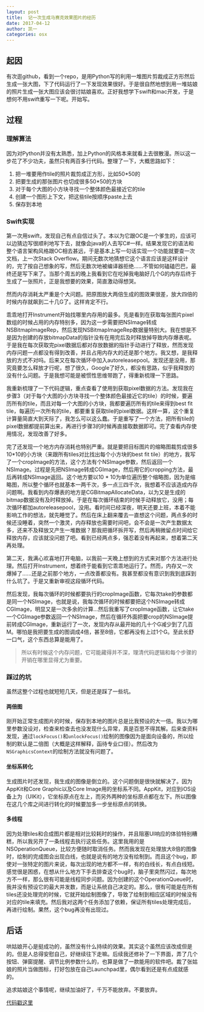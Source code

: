 ```yaml
---
layout: post
title:  记一次生成马赛克效果图片的经历
date: 2017-04-12
author: 凯一
categories: osx
---
```


## 起因
有次逛github，看到一个repo，是用Python写的利用一堆图片剪裁成正方形然后生成一张大图，下了代码运行了一下发现效果很好。于是很自然地想到用一堆姑娘的照片生成一张大图应该会很讨姑娘喜欢。正好我想学下swift和mac开发，于是想何不用swift重写一下呢。开始写。

## 过程

### 理解算法

因为对Python并没有太熟悉，加上Python的风格本来就看上去很散漫。所以这一步花了不少功夫，虽然只有两百多行代码。整理了一下，大概思路如下：

1. 把一堆要用作tile的照片裁剪成正方形，比如50*50的
2. 把要生成的那张图片也切成很多50*50的方块
3. 对于每个大图的小方块寻找一个整体颜色最接近它的tile 
4. 创建一个图形上下文，把这些tile按顺序paste上去
5. 保存到本地

### Swift实现
第一次用swift，发现自己有点自信过头了。本以为它跟OC是一个爹生的，应该可以边猜边写很顺利地写下去，就像会java的人去写C#一样。结果发现它的语法和整个语言架构风格跟OC相去甚远，于是基本上写一句话实现一个功能就要查一次文档，上一次Stack Overflow。期间无数次地猜想它这个语言应该是这样设计的，完了按自己想象的写，然后无数次地被编译器拒绝......不管如何磕磕巴巴，最终还是写下来了。当那个周五的晚上我看到它在吃掉我电脑好几个G的内存后终于生成了一张照片，正是我想要的效果，简直激动得想哭。

然而内存消耗太严重是个大问题。把原图放大两倍生成的图效果很差，放大四倍的时候内存就飙到二十几G了。这样肯定不行。

乖乖地打开Instrument开始找哪里内存用的最多。先是看到在获取每张图片pixel数组的时候占用的内存特别多，因为这一步需要把NSImage转成NSBitmapImageRep，然后发现NSBitmapImageRep数据量特别大。我在想是不是因为创建的存放bitmapData的指针没有在用完后及时释放掉导致内存爆表呢。于是我在每次获取完pixel数据后都对存放数据的指针手动进行了释放，然而发现内存问题一点都没有得到改善，并且占用内存大的还是那个地方。我又想，是我释放的方式不对吗。后来又在每次循环中加入autoreleasepool。发现还是没用，那究竟要怎么释放才行呢，想了很久，Google了好久，都没有思路，似乎我释放的没有什么问题。于是我想可能是被惯性思维带跑了，得重新梳理一下思路。

我重新梳理了一下代码逻辑，重点查看了使用到获取pixel数据的方法。发现我在步骤3（对于每个大图的小方块寻找一个整体颜色最接近它的tile）的时候，要遍历所有的tile，而且对每一个大图的小方块，我都要遍历所有的tile来得到best fit tile，每遍历一次所有的tile，都要重复获取tile的pixel数据。这样一算，这个重复计算量简直大到天际了，我怎么可以这么蠢。于是重写了一个方法，把所有tile的pixel数据都提前算出来，再进行步骤3的时候再直接取数据即可。完了查看内存使用情况，发现改善了好多。

完了还发现一个地方内存消耗也特别严重。就是要把目标图片的缩略图裁剪成很多10*10的小方块（来跟所有tiles对比找出每个小方块的best fit tile）的地方，我写了一个cropImage的方法，这个方法有个NSImage参数，然后返回一个NSImage。过程是先把NSImage转成CGImage，然后用它的cropping方法，最后再转成NSImage返回。这个地方要以10 * 10为单位遍历整个缩略图，因为是缩略图，所以整个循环也就基本一两千次，多一点三四千次，我想着不应该造成内存问题啊。我看到内存爆表的地方是CGBitmapAllocateData，以为又是生成的bitmap数据没有及时释放掉。于是在每次循环结束的时候手动释放它，没用；每次循环都加autoreleasepool，没用。看时间已经深夜，明天还要上班，本着不能影响工作的想法，就先睡觉了。然后在床上翻来覆去一直想这个问题，两点多的时候还没睡着，突然一个激灵，内存释放也需要时间吧，会不会是一次产生数据太多，还来不及释放又产生一堆数据？那我把循环拆开写，然后再稍微留点时间给它释放内存，应该就没问题了吧。看到已经两点多，强忍着没有再起来，想着第二天再处理。

第二天，我满心欢喜地打开电脑，以我前一天晚上想到的方式来对那个方法进行处理。然后打开Instrument，想着终于能看到它乖乖地运行了。然而，内存又一次爆掉了......还是之前那个地方，一点改善都没有。我甚至都没有意识到我到底踩到什么坑了。于是又重新审视这段循环代码。

然后发现，我每次循环的时候都要执行的cropImage函数，它每次take的参数都是同一个NSImage，也就是说，我每次循环的时候都要把这个NSImage转成CGImage，明显又是一次多余的计算...然后我重写了cropImage函数，让它take一个CGImage参数返回一个NSImage，然后在循环外面把要crop的NSImage提前转成CGImage，重新运行了一次，发现内存从最开始的几十个G减少到了几百M。哪怕是我把要生成的图调成4倍，甚至8倍，它都再没有上过1个G。至此长舒一口气，这个东西总算是能用了。

> 所以有时候这个内存问题，它可能藏得并不深，理清代码逻辑和每个步骤的开销在哪里显得尤为重要。


### 踩过的坑

虽然这整个过程也就短短几天，但是还是踩了一些坑。

#### 两倍图
刚开始正常生成图片的时候，保存到本地的图片总是比我预设的大一倍。我以为哪里参数没设对，检查来检查去也没发现什么异常，真是百思不得其解。后来查资料发现，通过`lockFocus()`和`unlockFocus()`绘制的图像因为是面向设备的，所以绘制的默认是二倍图（大概是这样解释，函待专业口径）。然后改为`NSGraphicsContext`的绘制方法就没有问题了。

#### 坐标系转化
生成图片时还发现，我生成的图像是倒立的。这个问题倒是很快就解决了。因为AppKit和Core Graphic以及Core Image用的坐标系不同。AppKit，对应到iOS设备上为（UIKit），它坐标原点在左上，而另外两种的坐标原点都在左下。所以图像在这几个库之间进行转化的时候要加多一步坐标原点的转换。

#### 多线程
因为处理tiles和合成图片都是相对比较耗时的操作，并且阻塞UI响应的体验特别糟糕，所以我另开了一条线程去执行这些任务。这里我用的是NSOperationQueue，比较方便随时取消任务。然而我发现在处理放大8倍的图像时，绘制的完成图会出现白线，也就是说有的地方没有绘制到。而且这个bug，即使对一张特定的图片来说，每次出现的地方都不一样，有的白线长，有点白线短。感觉很是困惑，在想从什么地方下手去排查这个bug时，脑子里突然闪过，每次地方不一样，那么很有可能是线程同步问题。因为创建的这个OperationQueue时，我并没有预设它的最大并发数，而是让系统自己决定的。那么，很有可能是在所有tiles还没处理完的时候，它就开始绘制图像了，导致了绘制到相应区域的时候没有对应的tile来填充。然后我对这两个任务添加了依赖，保证所有tiles处理完成后，再进行绘制。果然，这个bug再没有出现过。

## 后话
哄姑娘开心是挺成功的，虽然没有什么持续的效果。其实这个虽然应该改成但是的。但是人总得安慰自己，好继续往下走嘛。后续我还修补了一下界面，弄了几个按钮、弹窗提醒、调节比例参数什么的，也算是做了一款能用的软件吧。裁了张姑娘的照片当做图标，打好包放在自己Launchpad里，偶尔看到还是有点成就感的。

追求姑娘这个事情呢，继续加油好了，千万不能放弃。不要放弃。

[代码戳这里](https://github.com/liukaiyi54/Mosaic4ll)

